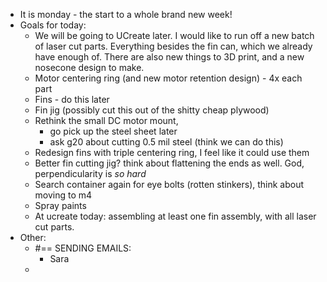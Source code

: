 - It is monday - the start to a whole brand new week!
- Goals for today:
	- We will be going to UCreate later. I would like to run off a new batch of laser cut parts. Everything besides the fin can, which we already have enough of. There are also new things to 3D print, and a new nosecone design to make.
	- Motor centering ring (and new motor retention design) - 4x each part
	- Fins - do this later
	- Fin jig (possibly cut this out of the shitty cheap plywood)
	- Rethink the small DC motor mount,
		- go pick up the steel sheet later
		- ask g20 about cutting 0.5 mil steel (think we can do this)
	- Redesign fins with triple centering ring, I feel like it could use them
	- Better fin cutting jig? think about flattening the ends as well. God, perpendicularity is *so hard*
	- Search container again for eye bolts (rotten stinkers), think about moving to m4
	- Spray paints
	- At ucreate today: assembling at least one fin assembly, with all laser cut parts.
- Other:
	- #== SENDING EMAILS:
		- Sara
	-